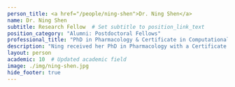 ```yaml
---
person_title: <a href="/people/ning-shen">Dr. Ning Shen</a>
name: Dr. Ning Shen
subtitle: Research Fellow  # Set subtitle to position_link_text
position_category: "Alumni: Postdoctoral Fellows"
professional_title: "PhD in Pharmacology & Certificate in Computational Biology, Duke University, Postdoctoral Fellow (2019-2021), Principal Investigator, Zhejiang University"
description: "Ning received her PhD in Pharmacology with a Certificate in Computational Biology from Duke University in 2016, where she investigated the genomic expression regulation using a combination of high-throughput experimental and computational approaches, supervised by Dr. Raluca Gordan. Her study focused on sequence and structural determinants of specificity difference between paralogous transcription factors (Shen et al, Cell Systems, 2018, PMID 29605182,https://imads.genome.duke.edu; Zhou & Shen et al, PNAS, 2015, PMID 25775564).After a short postdoc experience at Dr. Gordan’s lab in the department of Biostatistics and Bioinformatics at Duke University, applying her PhD work into interpretation of cancer mutations, Ning joined a start up company Fulcrum Therapeutics in Cambridge, MA in early 2017. At Fulcrum, Ning was deeply integrated into the drug discovery and development pipeline, applying her knowledge and expertise in computational biology and regulatory genomics to make impact on patient life. She has been the computational biology lead for multiple muscular dystrophy diseases, contributing to several stages of drug discovery and development in the company. In particular, Ning made critical contribution in the mechanism study and proof-of-concept biomarker development for the drug FTX-1821 in treatment of Facioscapulohumeral muscular dystrophy (FSHD), delivered IND-enabling data analysis and study report (Cacace et al, US Patent 20190105311A1; Rojas et al, bioRxiv, 2019).In July 2019, Ning joined the Park lab as research fellow. Her work focuses on understanding the mechanisms of tissue specificity of different cancer driver mutations by integrating multiple sources of datasets."
layout: person
academic: 10  # Updated academic field
image: ./img/ning-shen.jpg
hide_footer: true
---
```

